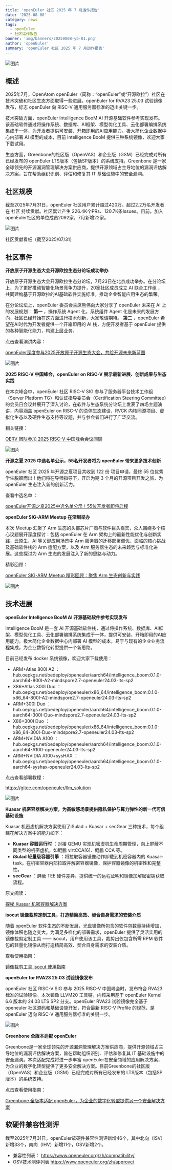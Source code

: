 ```yaml
---
title: 'openEuler 社区 2025 年 7 月运作报告'
date: '2025-08-08'
category: news
tags:
  - openEuler
  - 社区运作报告
banner: 'img/banners/20250808-yb-01.png'
author: 'openEuler'
summary: 'openEuler 社区 2025 年 7 月运作报告'
---
```


![图片](./media/20250808-yb-01.png)

## 概述

2025年7月，OpenAtom openEuler（简称：“openEuler”或“开源欧拉”）社区在技术突破和社区生态方面取得一些进展。openEuler for RVA23 25.03 试验镜像发布，标志 openEuler 向 RISC-V 通用服务器标准的迈出关键一步。

技术突破方面，openEuler Intelligence BooM AI 开源基础软件参考实现发布。该基础软件通过将操作系统、数据库、AI框架、模型优化工具、云化部署编排系统集成于一体，为开发者提供可安装、开箱即用的AI应用能力。极大简化企业数据中心内部署 AI 模型的成本，目前 Intelligence BooM 提供三种系统镜像，欢迎大家下载试用。

生态方面，Greenbone的社区版（OpenVAS）和企业版（GSM）已经完成对所有已经发布的 openEuler LTS版本（包括SP版本）的系统支持。Greenbone 是一家全球领先的开源漏洞管理解决方案供应商，提供开源领域占主导地位的漏洞评估解决方案，旨在帮助组织识别、评估和修复其 IT 基础设施中的安全漏洞。

## 社区规模

截至2025年7月31日，openEuler 社区用户累计超过420万。超过2.2万名开发者在 社区 持续贡献。社区累计产生 226.4K个PRs、120.7K条Issues。目前，加入openEuler社区的单位成员2092家，7月新增22家。

![图片](./media/20250808-yb-02.png)

社区贡献看板（截至2025/07/31）

## 社区事件

**开放原子开源生态大会开源欧拉生态分论坛成功举办**

开放原子开源生态大会开源欧拉生态分论坛，7月23日在北京成功举办。在分论坛上，为了更好推动智能化场景竞争力提升，20家社区成员成立 AI 联合工作组 ，共同建构基于开源欧拉的AI基础软件实施标准，推动企业智能应用生态的繁荣。

在分论坛坛上，openEuler 委员会主席熊伟向大家分享了 openEuler 未来在 AI 上的发展规划： **第一** ，操作系统 Agent 化，系统组件 Agent 化是未来的发展方向，社区已经开始在这方面进行技术创新，大家敬请期待。 **第二** ，openEuler 希望在AI时代为开发者提供一个开箱即用的 AI 栈，方便开发者基于 openEuler 提供的各种智能化能力，构建上层业务。

点击查看演讲内容：

[openEuler深度参与2025开放原子开源生态大会，共绘开源未来新蓝图](https://mp.weixin.qq.com/s?__biz=MzkyMjYzNjU0Ng==&mid=2247516211&idx=1&sn=743f965a9a0f6b93bce096e9312c524c&scene=21&poc_token=HP2SomijvZuM3yghXsKMi6dp-v_XqPud78_5m8sx)

![图片](./media/20250808-yb-03.png)

**2025 RISC-V 中国峰会，openEuler on RISC-V 展示最新进展、创新成果与生态实践**

在本次峰会中，openEuler 社区 RISC-V SIG 参与了服务器平台技术工作组（Server Platform TG）和认证指导委员会（Certification Steering Committee）的会员日会议并展开了深入讨论，在软件与生态系统分论坛上发表了四场主题演讲，内容涵盖 openEuler on RISC-V 的总体生态建设、RVCK 内核同源项目、虚拟化生态以及硬件生态支持等议题，并与参会者们进行了广泛交流。

相关链接：

[OERV 团队参加 2025 RISC-V 中国峰会会议回顾](https://www.openeuler.org/zh/news/20250718-oerv-2025-riscv-china-summit/index.html)

![图片](./media/20250808-yb-04.png)

**开源之夏 2025 中选名单公示，55名开发者将为 openEuler 带来更多技术创新**

openEuler 社区 2025 年开源之夏项目共收到 122 份 项目申请，最终 55 位优秀学生脱颖而出！他们将在导师指导下，开启为期 3 个月的开源项目开发之旅，为 openEuler 生态注入新的创新活力。

查看中选名单 ：

[openEuler开源之夏2025中选名单公示！55位开发者即将启程](https://mp.weixin.qq.com/s/v0Ps4ReM-hWwUAHjyEuTVw)

**openEuler SIG-ARM Meetup 在深圳举办**

本次 Meetup 汇聚了 Arm 生态的头部芯片厂商与软件巨头嘉宾，众人围绕多个核心议题展开深度探讨：包括 openEuler 在 Arm 架构上的最新性能优化与创新实践，云原生、AI 等关键应用场景中 Arm 服务器的迁移部署调优、面临的核心挑战及基础软件栈的 Arm 适配方案，以及 Arm 服务器生态的未来趋势与标准化进展。这些探讨为 Arm 生态的发展注入了新的思路与动力。

精彩回顾：

[openEuler SIG-ARM Meetup 精彩回顾：聚焦 Arm 生态创新与实践](https://www.openeuler.org/zh/news/20250723-sig-arm-meetup/index.html)

![图片](./media/20250808-yb-05.png)

## 技术进展

**openEuler Intellgence BooM AI 开源基础软件参考实现发布**

Intelligence BooM 是一套 AI 开源基础软件栈，通过将操作系统、数据库、AI框架、模型优化工具、云化部署编排系统集成于一体，提供可安装、开箱即用的AI应用能力。极大简化企业数据中心内部署 AI 模型的成本，易于与现有的企业业务流程集成，为企业数智化转型提供一个新思路。

目前已经发布 docker 系统镜像，欢迎大家下载使用：

- ARM+Atlas 800I A2 ：hub.oepkgs.net/oedeploy/openeuler/aarch64/intelligence_boom:0.1.0-aarch64-800I-A2-mindspore2.7-openeuler24.03-lts-sp2
- X86+Atlas 300I Duo ：hub.oepkgs.net/oedeploy/openeuler/x86_64/intelligence_boom:0.1.0-x86_64-800I-A2-mindspore2.7-openeuler24.03-lts-sp2
- ARM+300I Duo ：hub.oepkgs.net/oedeploy/openeuler/aarch64/intelligence_boom:0.1.0-aarch64-300I-Duo-mindspore2.7-openeuler24.03-lts-sp2
- X86+300I Duo ：hub.oepkgs.net/oedeploy/openeuler/x86_64/intelligence_boom:0.1.0-x86_64-300I-Duo-mindspore2.7-openeuler24.03-lts-sp2
- ARM+NVIDIA A100 ：hub.oepkgs.net/oedeploy/openeuler/aarch64/intelligence_boom:0.1.0-aarch64-A100-openeuler24.03-lts-sp2
- ARM+NVIDIA A100+sysHAX ：hub.oepkgs.net/oedeploy/openeuler/aarch64/intelligence_boom:0.1.0-aarch64-syshax-openeuler24.03-lts-sp2

点击查看部署教程：

https://gitee.com/openeuler/llm_solution

![图片](./media/20250808-yb-06.png)

**Kuasar 机密容器解决方案，为高敏感场景提供隐私保护与算力弹性的新一代可信基础设施**

Kuasar 机密虚机解决方案使用了iSulad + Kuasar + secGear 三种技术，每个组建在解决方案中的能力如下：

- **Kuasar 容器运行时** ：对接 QEMU 实现机密虚机生命周期管理，向上屏蔽不同类型的机密虚机，如鲲鹏 virtCCA[6]、鲲鹏 CCA 等。
- **iSulad 轻量级容器引擎** ：将拉取容器镜像动作卸载到机密容器内的 Kuasar-task，在机密容器内部拉取并解密容器镜像，保护容器镜像的机密性和完整性。
- **secGear** ：屏蔽 TEE 硬件差异，提供统一的远程证明和镜像加解密密钥获取流程。

原文阅读：

[探秘 Kuasar 机密容器解决方案](https://www.openeuler.org/zh/blog/20250701-Kuasar/20250701-Kuasar.html)

**isocut 镜像裁剪定制工具，打造精简高效、契合自身需求的安装介质**

随着 openEuler 软件生态的不断发展，光盘镜像所包含的软件包数量持续增加，镜像体积也随之变大。为满足多样化的部署需求，openEuler 提供了灵活实用的镜像裁剪定制工具 —— isocut，用户使用该工具，裁剪出仅包含所需 RPM 软件包的轻量化镜像从而打造精简高效、契合自身需求的安装介质。

查看使用指南：

[镜像裁剪工具 isocut 使用指南](https://www.openeuler.org/zh/blog/20250716-isocut-user-guide/20250716-isocut-user-guide.html)

**openEuler for RVA23 25.03 试验镜像发布**

openEuler 社区 RISC-V SIG 参与 2025  RISC-V 中国峰会时，发布符合 RVA23 标准的试验镜像。本次镜像 LLVM20 工具链，内核采用基于 openEuler Kernel 6.6 版本的 24.03 LTS SP2 分支。openEuler RVA23 试验镜像完全基于 openeuler 社区源码和基础设施开发，符合最新 RISC-V Profile 的规范，是 openEuler 迈向 RISC-V 通用服务器标准的关键一步。

![图片](./media/20250808-yb-07.png)

**Greenbone 全版本适配 openEuler**

Greenbone是一家全球领先的开源漏洞管理解决方案供应商，提供开源领域占主导地位的漏洞评估解决方案，旨在帮助组织识别、评估和修复其 IT 基础设施中的安全漏洞。本次适配完成将进一步丰富 openEuler在安全领域的应用解决方案，为企业的数字化转型提供了更多安全解决方案。目前Greenbone的社区版（OpenVAS）和企业版（GSM）已经完成对所有已经发布的 LTS版本（包括SP版本）的系统支持。

点击查看使用指南：

[Greenbone 全版本适配 openEuler，为企业的数字化转型提供另一个安全解决方案](https://www.openeuler.org/zh/blog/20250724-greenbone-openeuler/20250724-greenbone-openeuler.html)

## 软硬件兼容性测评

截至2025年7月31日，openEuler软硬件兼容性测评新增46个，其中北向（ISV）新增33个，南向（IHV）新增11个，OSV新增2个。

- 兼容性列表：  https://www.openeuler.org/zh/compatibility/
- OSV技术测评列表  https://www.openeuler.org/zh/approve/